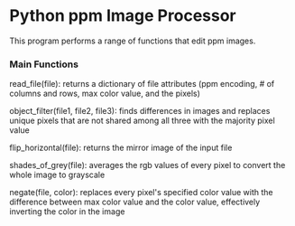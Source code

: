 # Python ppm Image Processor 
This program performs a range of functions that edit ppm images. 

### Main Functions 
read_file(file): 
  returns a dictionary of file attributes (ppm encoding, # of columns and rows, max color value, and the pixels)
 
object_filter(file1, file2, file3): 
  finds differences in images and replaces unique pixels that are not shared among all three with the majority pixel value 
 
flip_horizontal(file): 
  returns the mirror image of the input file 
 
shades_of_grey(file): 
  averages the rgb values of every pixel to convert the whole image to grayscale 
  
negate(file, color): 
  replaces every pixel's specified color value with the difference between max color value and the color value, effectively inverting the color in the image

